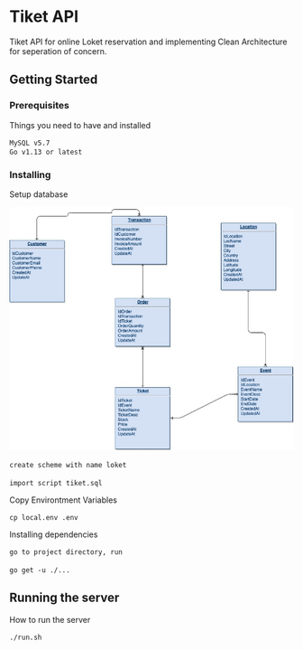 # Tiket API

Tiket API for online Loket reservation and implementing Clean Architecture for seperation of concern.

## Getting Started

### Prerequisites

Things you need to have and installed

```
MySQL v5.7
Go v1.13 or latest
```

### Installing

Setup database

![alt text](https://github.com/kadekchrisna/tiket/blob/master/assets/loket.jpg?raw=true)

```
create scheme with name loket

import script tiket.sql
```

Copy Environtment Variables

```
cp local.env .env
```

Installing dependencies

```
go to project directory, run

go get -u ./...
```

## Running the server

How to run the server

```
./run.sh
```
